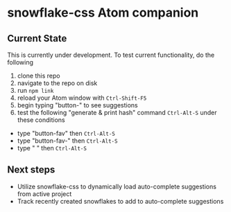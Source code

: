 # snowflake-css Atom companion

## Current State

This is currently under development. To test current functionality, do the following

1. clone this repo
1. navigate to the repo on disk
1. run `npm link`
1. reload your Atom window with `Ctrl-Shift-F5`
1. begin typing "button-" to see suggestions
1. test the following "generate & print hash" command `Ctrl-Alt-S` under these conditions
  - type "button-fav" then `Ctrl-Alt-S`
  - type "button-fav-" then `Ctrl-Alt-S`
  - type " " then `Ctrl-Alt-S`

## Next steps

- Utilize snowflake-css to dynamically load auto-complete suggestions from active project
- Track recently created snowflakes to add to auto-complete suggestions
